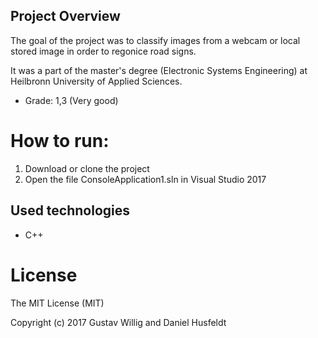 ## Project Overview
The goal of the project was to classify images from a webcam or local stored image in order to regonice road signs.

It was a part of the master's degree (Electronic Systems Engineering) at Heilbronn University of Applied Sciences.

* Grade: 1,3 (Very good)

# How to run:
 1. Download or clone the project
 2. Open the file ConsoleApplication1.sln in Visual Studio 2017

## Used technologies
* C++


# License
The MIT License (MIT)

Copyright (c) 2017 Gustav Willig and Daniel Husfeldt

